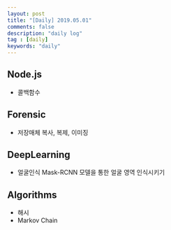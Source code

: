 ```yaml
---
layout: post
title: "[Daily] 2019.05.01"
comments: false
description: "daily log"
tag : [daily]
keywords: "daily"
---
```


## Node.js

- 콜백함수

## Forensic

- 저장매체 복사, 복제, 이미징

## DeepLearning

- 얼굴인식
Mask-RCNN 모델을 통한 얼굴 영역 인식시키기 

## Algorithms

- 해시
- Markov Chain
